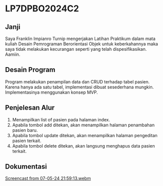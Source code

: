 # LP7DPBO2024C2
## Janji
Saya Franklin Impianro Turnip mengerjakan Latihan Praktikum dalam mata kuliah Desain Pemrograman Berorientasi Objek untuk keberkahannya maka saya tidak melakukan kecurangan seperti yang telah dispesifikasikan. Aamiin.


## Desain Program
Program melakukan penampilan data dan CRUD terhadap tabel pasien. Karena hanya ada satu tabel, implementasi dibuat sesederhana mungkin. Implementasinya menggunakan konsep MVP.

## Penjelesan Alur
1. Menampilkan list of pasien pada halaman index.
2. Apabila tombol add ditekan, akan menampilkan halaman penambahan pasien baru.
3. Apabila tombol update ditekan, akan menampilkan halaman pengeditan pasien terkait.
4. Apabila tombol delete ditekan, akan langsung menghapus data pasien terkait.

## Dokumentasi

[Screencast from 07-05-24 21:59:13.webm](https://github.com/FITurnip/LP11DPBO2024C2/assets/119851319/ee164d91-81c1-4d11-9d58-bb37d3934aba)
